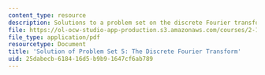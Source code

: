 ```yaml
---
content_type: resource
description: Solutions to a problem set on the discrete Fourier transform.
file: https://ol-ocw-studio-app-production.s3.amazonaws.com/courses/2-161-signal-processing-continuous-and-discrete-fall-2008/25dabecb618416d5b9b91647cf6ab789_ps5soln.pdf
file_type: application/pdf
resourcetype: Document
title: 'Solution of Problem Set 5: The Discrete Fourier Transform'
uid: 25dabecb-6184-16d5-b9b9-1647cf6ab789
---
```

